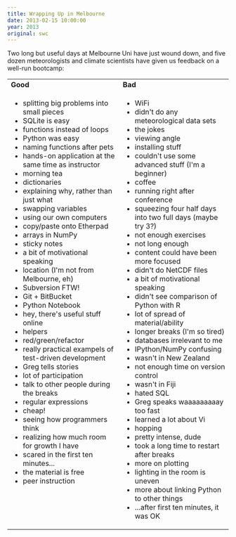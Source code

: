 ```yaml
---
title: Wrapping Up in Melbourne
date: 2013-02-15 10:00:00
year: 2013
original: swc
---
```

<p>Two long but useful days at Melbourne Uni have just wound down, and five dozen meteorologists and climate scientists have given us feedback on a well-run bootcamp:</p>
<table>
  <tr>
    <td><strong>Good</strong></td>
    <td><strong>Bad</strong></td>
  </tr>
  <tr>
    <td valign="top">
      <ul>
        <li>splitting big problems into small pieces</li>
        <li>SQLite is easy</li>
        <li>functions instead of loops</li>
        <li>Python was easy</li>
        <li>naming functions after pets</li>
        <li>hands-on application at the same time as instructor</li>
        <li>morning tea</li>
        <li>dictionaries</li>
        <li>explaining why, rather than just what</li>
        <li>swapping variables</li>
        <li>using our own computers</li>
        <li>copy/paste onto Etherpad</li>
        <li>arrays in NumPy</li>
        <li>sticky notes</li>
        <li>a bit of motivational speaking</li>
        <li>location (I'm not from Melbourne, eh)</li>
        <li>Subversion FTW!</li>
        <li>Git + BitBucket</li>
        <li>Python Notebook</li>
        <li>hey, there's useful stuff online</li>
        <li>helpers</li>
        <li>red/green/refactor</li>
        <li>really practical exampels of test-driven development</li>
        <li>Greg tells stories</li>
        <li>lot of participation</li>
        <li>talk to other people during the breaks</li>
        <li>regular expressions</li>
        <li>cheap!</li>
        <li>seeing how programmers think</li>
        <li>realizing how much room for growth I have</li>
        <li>scared in the first ten minutes...</li>
        <li>the material is free</li>
        <li>peer instruction</li>
      </ul>
    </td>
    <td valign="top">
      <ul>
        <li>WiFi</li>
        <li>didn't do any meteorological data sets</li>
        <li>the jokes</li>
        <li>viewing angle</li>
        <li>installing stuff</li>
        <li>couldn't use some advanced stuff (I'm a beginner)</li>
        <li>coffee</li>
        <li>running right after conference</li>
        <li>squeezing four half days into two full days (maybe try 3?)</li>
        <li>not enough exercises</li>
        <li>not long enough</li>
        <li>content could have been more focused</li>
        <li>didn't do NetCDF files</li>
        <li>a bit of motivational speaking</li>
        <li>didn't see comparison of Python with R</li>
        <li>lot of spread of material/ability</li>
        <li>longer breaks (I'm so tired)</li>
        <li>databases irrelevant to me</li>
        <li>IPython/NumPy confusing</li>
        <li>wasn't in New Zealand</li>
        <li>not enough time on version control</li>
        <li>wasn't in Fiji</li>
        <li>hated SQL</li>
        <li>Greg speaks waaaaaaaaay too fast</li>
        <li>learned a lot about Vi</li>
        <li>hopping</li>
        <li>pretty intense, dude</li>
        <li>took a long time to restart after breaks</li>
        <li>more on plotting</li>
        <li>lighting in the room is uneven</li>
        <li>more about linking Python to other things</li>
        <li>...after first ten minutes, it was OK</li>
      </ul>
    </td>
  </tr>
</table>
